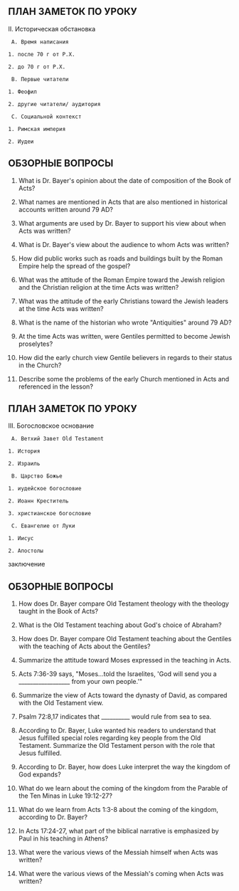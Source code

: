 ## ПЛАН ЗАМЕТОК ПО УРОКУ

II. Историческая обстановка

     A. Время написания

  	1. после 70 г от Р.Х.

  	2. до 70 г от Р.Х.

     B. Первые читатели

	1. Феофил

  	2. другие читатели/ аудитория

     C. Социальной контекст

  	1. Римская империя

  	2. Иудеи



## ОБЗОРНЫЕ ВОПРОСЫ

1. What is Dr. Bayer's opinion about the date of composition of the Book of Acts?
       
2. What names are mentioned in Acts that are also mentioned in historical accounts written around 79 AD?
       
3. What arguments are used by Dr. Bayer to support his view about when Acts was written?
       
4. What is Dr. Bayer's view about the audience to whom Acts was written?
       
5. How did public works such as roads and buildings built by the Roman Empire help the spread of the gospel?
       
6. What was the attitude of the Roman Empire toward the Jewish religion and the Christian religion at the time Acts was written?
       
7. What was the attitude of the early Christians toward the Jewish leaders at the time Acts was written?
       
8. What is the name of the historian who wrote "Antiquities" around 79 AD?
        
9. At the time Acts was written, were Gentiles permitted to become Jewish proselytes?
       
10. How did the early church view Gentile believers in regards to their status in the Church?
       
11. Describe some the problems of the early Church mentioned in Acts and referenced in the lesson?


 
 
## ПЛАН ЗАМЕТОК ПО УРОКУ

III. Богословское основание 

     A. Ветхий Завет Old Testament

  	1. История
 
 	2. Израиль

     B. Царство Божье 

  	1. иудейское богословие 

  	2. Иоанн Креститель 

  	3. христианское богословие

     C. Евангелие от Луки 

  	1. Иисус

  	2. Апостолы

заключение



## ОБЗОРНЫЕ ВОПРОСЫ

1. How does Dr. Bayer compare Old Testament theology with the theology taught in the Book of Acts?
       
2. What is the Old Testament teaching about God's choice of Abraham? 
       
3. How does Dr. Bayer compare Old Testament teaching about the Gentiles with the teaching of Acts about the Gentiles?
       
4. Summarize the attitude toward Moses expressed in the teaching in Acts.
       
5. Acts 7:36-39 says, "Moses...told the Israelites, 'God will send you a __________________ from your own people.'"
       
6. Summarize the view of Acts toward the dynasty of David, as compared with the Old Testament view.
       
7. Psalm 72:8,17 indicates that __________ would rule from sea to sea.
       
8. According to Dr. Bayer, Luke wanted his readers to understand that Jesus fulfilled special roles regarding key people from the Old Testament. Summarize the Old Testament person with the role that Jesus fulfilled.
       
9. According to Dr. Bayer, how does Luke interpret the way the kingdom of God expands?
       
10. What do we learn about the coming of the kingdom from the Parable of the Ten Minas in Luke 19:12-27?
       
11. What do we learn from Acts 1:3-8 about the coming of the kingdom, according to Dr. Bayer?
       
12. In Acts 17:24-27, what part of the biblical narrative is emphasized by Paul in his teaching in Athens?
       
13. What were the various views of the Messiah himself when Acts was written?
       
14. What were the various views of the Messiah's coming when Acts was written?

